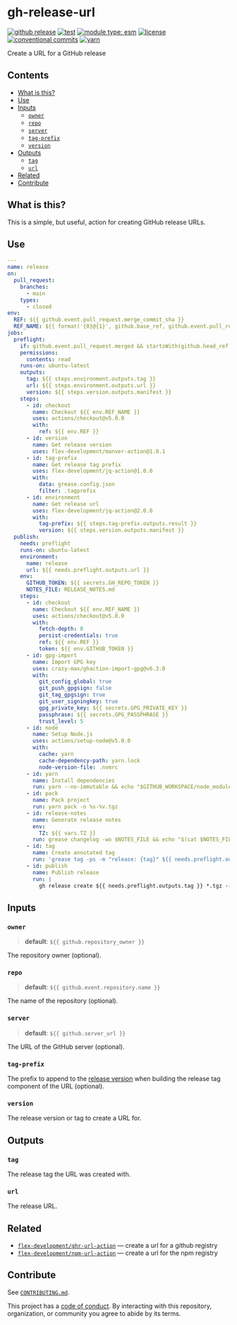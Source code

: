 # gh-release-url

[![github release](https://img.shields.io/github/v/release/flex-development/gh-release-url-action.svg?include_prereleases\&sort=semver)](https://github.com/flex-development/gh-release-url-action/releases/latest)
[![test](https://github.com/flex-development/gh-release-url-action/actions/workflows/test.yml/badge.svg)](https://github.com/flex-development/gh-release-url-action/actions/workflows/test.yml)
[![module type: esm](https://img.shields.io/badge/module%20type-esm-brightgreen)](https://github.com/voxpelli/badges-cjs-esm)
[![license](https://img.shields.io/github/license/flex-development/gh-release-url-action.svg)](LICENSE.md)
[![conventional commits](https://img.shields.io/badge/-conventional%20commits-fe5196?logo=conventional-commits\&logoColor=ffffff)](https://conventionalcommits.org)
[![yarn](https://img.shields.io/badge/-yarn-2c8ebb?style=flat\&logo=yarn\&logoColor=ffffff)](https://yarnpkg.com)

Create a URL for a GitHub release

## Contents

- [What is this?](#what-is-this)
- [Use](#use)
- [Inputs](#inputs)
  - [`owner`](#owner)
  - [`repo`](#repo)
  - [`server`](#server)
  - [`tag-prefix`](#tag-prefix)
  - [`version`](#version)
- [Outputs](#outputs)
  - [`tag`](#tag)
  - [`url`](#url)
- [Related](#related)
- [Contribute](#contribute)

## What is this?

This is a simple, but useful, action for creating GitHub release URLs.

## Use

```yaml
---
name: release
on:
  pull_request:
    branches:
      - main
    types:
      - closed
env:
  REF: ${{ github.event.pull_request.merge_commit_sha }}
  REF_NAME: ${{ format('{0}@{1}', github.base_ref, github.event.pull_request.merge_commit_sha) }}
jobs:
  preflight:
    if: github.event.pull_request.merged && startsWith(github.head_ref, 'release/')
    permissions:
      contents: read
    runs-on: ubuntu-latest
    outputs:
      tag: ${{ steps.environment.outputs.tag }}
      url: ${{ steps.environment.outputs.url }}
      version: ${{ steps.version.outputs.manifest }}
    steps:
      - id: checkout
        name: Checkout ${{ env.REF_NAME }}
        uses: actions/checkout@v5.0.0
        with:
          ref: ${{ env.REF }}
      - id: version
        name: Get release version
        uses: flex-development/manver-action@1.0.1
      - id: tag-prefix
        name: Get release tag prefix
        uses: flex-development/jq-action@1.0.0
        with:
          data: grease.config.json
          filter: .tagprefix
      - id: environment
        name: Get release url
        uses: flex-development/jq-action@2.0.0
        with:
          tag-prefix: ${{ steps.tag-prefix.outputs.result }}
          version: ${{ steps.version.outputs.manifest }}
  publish:
    needs: preflight
    runs-on: ubuntu-latest
    environment:
      name: release
      url: ${{ needs.preflight.outputs.url }}
    env:
      GITHUB_TOKEN: ${{ secrets.GH_REPO_TOKEN }}
      NOTES_FILE: RELEASE_NOTES.md
    steps:
      - id: checkout
        name: Checkout ${{ env.REF_NAME }}
        uses: actions/checkout@v5.0.0
        with:
          fetch-depth: 0
          persist-credentials: true
          ref: ${{ env.REF }}
          token: ${{ env.GITHUB_TOKEN }}
      - id: gpg-import
        name: Import GPG key
        uses: crazy-max/ghaction-import-gpg@v6.3.0
        with:
          git_config_global: true
          git_push_gpgsign: false
          git_tag_gpgsign: true
          git_user_signingkey: true
          gpg_private_key: ${{ secrets.GPG_PRIVATE_KEY }}
          passphrase: ${{ secrets.GPG_PASSPHRASE }}
          trust_level: 5
      - id: node
        name: Setup Node.js
        uses: actions/setup-node@v5.0.0
        with:
          cache: yarn
          cache-dependency-path: yarn.lock
          node-version-file: .nvmrc
      - id: yarn
        name: Install dependencies
        run: yarn --no-immutable && echo "$GITHUB_WORKSPACE/node_modules/.bin" >>$GITHUB_PATH
      - id: pack
        name: Pack project
        run: yarn pack -o %s-%v.tgz
      - id: release-notes
        name: Generate release notes
        env:
          TZ: ${{ vars.TZ }}
        run: grease changelog -wo $NOTES_FILE && echo "$(cat $NOTES_FILE)" >>$GITHUB_STEP_SUMMARY
      - id: tag
        name: Create annotated tag
        run: 'grease tag -ps -m "release: {tag}" ${{ needs.preflight.outputs.version }}'
      - id: publish
        name: Publish release
        run: |
          gh release create ${{ needs.preflight.outputs.tag }} *.tgz --title=${{ needs.preflight.outputs.tag }} --notes-file=$NOTES_FILE --verify-tag
```

## Inputs

### `owner`

> **default**: `${{ github.repository_owner }}`

The repository owner (optional).

### `repo`

> **default**: `${{ github.event.repository.name }}`

The name of the repository (optional).

### `server`

> **default**: `${{ github.server_url }}`

The URL of the GitHub server (optional).

### `tag-prefix`

The prefix to append to the [release version](#version) when building the release tag component of the URL (optional).

### `version`

The release version or tag to create a URL for.

## Outputs

### `tag`

The release tag the URL was created with.

### `url`

The release URL.

## Related

- [`flex-development/ghr-url-action`][ghr-url-action] — create a url for a github registry
- [`flex-development/npm-url-action`][npm-url-action] — create a url for the npm registry

## Contribute

See [`CONTRIBUTING.md`](CONTRIBUTING.md).

This project has a [code of conduct](./CODE_OF_CONDUCT.md). By interacting with this repository, organization, or
community you agree to abide by its terms.

[ghr-url-action]: https://github.com/flex-development/ghr-url-action

[npm-url-action]: https://github.com/flex-development/npm-url-action

